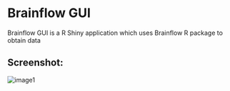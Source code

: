 # Brainflow GUI
Brainflow GUI is a R Shiny application which uses Brainflow R package to obtain data
## Screenshot:
![image1](https://farm2.staticflickr.com/1842/30854740608_e40c6c5248_o_d.png)
